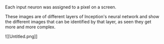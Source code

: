 Each input neuron was assigned to a pixel on a screen.

These images are of different layers of Inception's neural network and show the different images that can be identified by that layer, as seen they get more and more complex.


![[Untitled.png]]